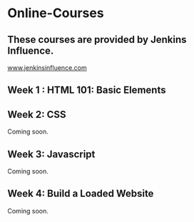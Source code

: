 # Online-Courses
## These courses are provided by Jenkins Influence.
www.jenkinsinfluence.com

## Week 1 : HTML 101: Basic Elements 

## Week 2: CSS
Coming soon.

## Week 3: Javascript
Coming soon.

## Week 4: Build a Loaded Website
Coming soon.
